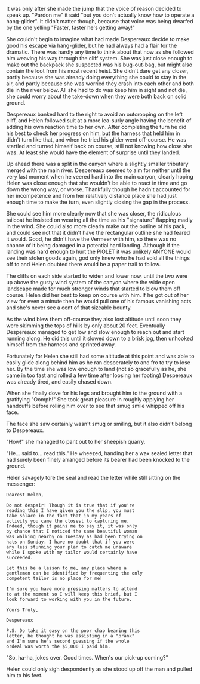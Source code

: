 It was only after she made the jump that the voice of 
reason decided to speak up. "Pardon me" it said "but 
you don't actually know how to operate a hang-glider". 
It didn't matter though, because that voice was being 
dwarfed by the one yelling "Faster, faster he's getting 
away!"

She couldn't begin to imagine what had made Despereaux 
decide to make good his escape via hang-glider, but he 
had always had a flair for the dramatic. There was 
hardly any time to think about that now as she followed 
him weaving his way through the cliff system. She was 
just close enough to make out the backpack she 
suspected was his bug-out-bag, but might also contain 
the loot from his most recent heist. She didn't dare 
get any closer, partly because she was already doing 
everything she could to stay in the air, and partly 
because she was worried they crash into each other and 
both die in the river below. All she had to do was keep 
him in sight and not die, she could worry about the 
take-down when they were both back on solid ground.

Despereaux banked hard to the right to avoid an 
outcropping on the left cliff, and Helen followed suit 
at a more lea-surly angle having the benefit of adding 
his own reaction time to her own. After completing the 
turn he did his best to check her progress on him, but 
the harness that held him in didn't turn like that, and 
when he tried his glider went off-course. He was 
startled and turned himself back on course, still not 
knowing how close she was. At least she would have the 
element of surprise until they landed.

Up ahead there was a split in the canyon where a 
slightly smaller tributary merged with the main river. 
Despereaux seemed to aim for neither until the very 
last moment when he veered hard into the main canyon, 
clearly hoping Helen was close enough that she wouldn't 
be able to react in time and go down the wrong way, or 
worse. Thankfully though he hadn't accounted for her 
incompetence and from her relatively distance place she 
had just enough time to make the turn, even slightly 
closing the gap in the process.
 
She could see him more clearly now that she was 
closer, the ridiculous tailcoat he insisted on wearing 
all the time as his "signature" flapping madly in the 
wind. She could also more clearly make out the outline 
of his pack, and could see not that it didn't have the 
rectangular outline she had feared it would. Good, he 
didn't have the Vermeer with him, so there was no 
chance of it being damaged in a potential hard 
landing. Although if the landing was hard enough to 
hurt the PIOLET it was unlikely ANYONE would see their 
stolen goods again, god only knew who he had sold all 
the things off to and Helen doubted there would be a 
paper trail to follow.
 
The cliffs on each side started to widen and lower 
now, until the two were up above the gusty wind system 
of the canyon where the wide open landscape made for 
much stronger winds that started to blow them off 
course. Helen did her best to keep on course with him. 
If he got out of her view for even a minute then he 
would pull one of his famous vanishing acts and she's 
never see a cent of that sizeable bounty.
 
As the wind blew them off-course they also lost 
altitude until soon they were skimming the tops of 
hills by only about 20 feet. Eventually Despereaux 
managed to get low and slow enough to reach out and 
start running along. He did this until it slowed down 
to a brisk jog, then unhooked himself from the harness 
and sprinted away.
 
Fortunately for Helen she still had some altitude at 
this point and was able to easily glide along behind 
him as he ran desperately to and fro to try to lose 
her. By the time she was low enough to land (not so 
gracefully as he, she came in too fast and rolled a 
few time after loosing her footing) Despereaux was 
already tired, and easily chased down.
 
When she finally dove for his legs and brought him to 
the ground with a gratifying "Oomph!" She took great 
pleasure in roughly applying her handcuffs before 
rolling him over to see that smug smile whipped off 
his face.
 
The face she saw certainly wasn't smug or smiling, but 
it also didn't belong to Despereaux.
 
"How!" she managed to pant out to her sheepish quarry.
 
"He... said to... read this." He wheezed, handing her 
a wax sealed letter that had surely been finely 
arranged before its bearer had been knocked to the 
ground.
 
Helen savagely tore the seal and read the letter while 
still sitting on the messenger:
 
	Dearest Helen,
	 
	Do not despair! Though it is true that if you're 
	reading this I have given you the slip, you must 
	take solace in the fact that in my years of 
	activity you came the closest to capturing me. 
	Indeed, though it pains me to say it, it was only 
	by chance that I noticed the same beautiful woman 
	was walking nearby on Tuesday as had been trying on 
	hats on Sunday. I have no doubt that if you were 
	any less stunning your plan to catch me unaware 
	while I spoke with my tailor would certainly have 
	succeeded.

	Let this be a lesson to me, any place where a 
	gentlemen can be identified by frequenting the only 
	competent tailor is no place for me!
	
	I'm sure you have more pressing matters to attend 
	to at the moment so I will keep this brief, but I 
	look forward to working with you in the future.
	
	Yours Truly,
	
	Despereaux
	
	P.S. Do take it easy on the poor chap bearing this 
	letter, he thought he was assisting in a "prank" 
	and I'm sure he's second guessing if the whole 
	ordeal was worth the $5,000 I paid him.
	
"So, ha-ha, jokes over. Good times. When's our pick-up 
coming?"

Helen could only sigh despondently as she stood up off 
the man and pulled him to his feet.